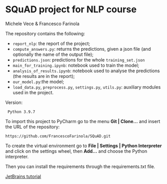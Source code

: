 # SQuAD project for NLP course

Michele Vece & Francesco Farinola

The repository contains the following:
* `report_nlp`: the report of the project;
* `compute_answers.py`: returns the predictions, given a json file (and optionally the name of the output file);
* `predictions.json`: predictions for the whole `training_set.json`  
* `main_for_training.ipynb`: notebook used to train the model;
* `analysis_of_results.ipynb`: notebook used to analyse the predictions (the results are in the report);
* `our_model.py`:the model;
* `load_data.py`, `preprocess.py`, `settings.py`, `utils.py`: auxiliary modules used in the project.


Version:

     Python 3.9.7

To import this project to PyCharm go to the menu **Git | Clone...** and insert the URL of the repository:

    https://github.com/FrancescoFarinola/SQuAD.git


To create the virtual environment go to **File | Settings | Python Interpreter** and click on the settings wheel, then **Add...** and choose the Python interpreter.

Then you can install the requirements through the requirements.txt file.

[JetBrains tutorial](https://www.jetbrains.com/help/pycharm/creating-virtual-environment.html)

